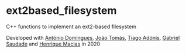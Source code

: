 # ext2based_filesystem
C++ functions to implement an ext2-based filesystem

Developed with [António Domingues](https://github.com/antonioccdomingues), [João Tomás](https://github.com/jtsimoes), [Tiago Adónis](https://github.com/tiagoadonis), [Gabriel Saudade](https://github.com/SAUDADE1994) and [Henrique Macias](https://github.com/elMacias) in 2020

